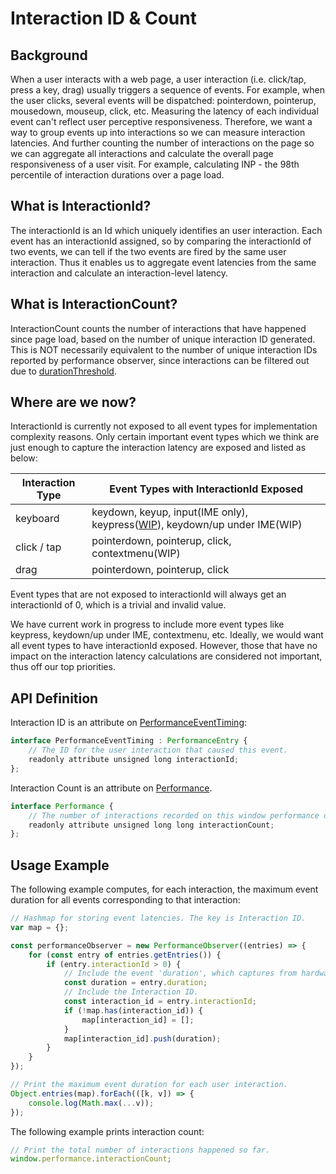 # Interaction ID & Count

## Background

When a user interacts with a web page, a user interaction (i.e. click/tap, press a key, drag) usually triggers a sequence of events. For example, when the user clicks, several events will be dispatched: pointerdown, pointerup, mousedown, mouseup, click, etc. Measuring the latency of each individual event can't reflect user perceptive responsiveness. Therefore, we want a way to group events up into interactions so we can measure interaction latencies. And further counting the number of interactions on the page so we can aggregate all interactions and calculate the overall page responsiveness of a user visit. For example, calculating INP - the 98th percentile of interaction durations over a page load.

## What is InteractionId?

The interactionId is an Id which uniquely identifies an user interaction. Each event has an interactionId assigned, so by comparing the interactionId of two events, we can tell if the two events are fired by the same user interaction. Thus it enables us to aggregate event latencies from the same interaction and calculate an interaction-level latency.

## What is InteractionCount?

InteractionCount counts the number of interactions that have happened since page load, based on the number of unique interaction ID generated. This is NOT necessarily equivalent to the number of unique interaction IDs reported by performance observer, since interactions can be filtered out due to [durationThreshold](https://w3c.github.io/event-timing/#dom-performanceobserverinit-durationthreshold).

## Where are we now?

InteractionId is currently not exposed to all event types for implementation complexity reasons. Only certain important event types which we think are just enough to capture the interaction latency are exposed and listed as below:

| Interaction Type | Event Types with InteractionId Exposed                                                                                           |
| ----------- | ------------------------------------------------------------------------------------------------ |
| keyboard    | keydown, keyup, input(IME only), keypress([WIP](https://github.com/w3c/event-timing/issues/134)), keydown/up under IME(WIP) |
| click / tap | pointerdown, pointerup, click, contextmenu(WIP)                                                                    |
| drag        | pointerdown, pointerup, click                                                                    |

Event types that are not exposed to interactionId will always get an interactionId of 0, which is a trivial and invalid value.

We have current work in progress to include more event types like keypress, keydown/up under IME, contextmenu, etc. Ideally, we would want all event types to have interactionId exposed. However, those that have no impact on the interaction latency calculations are considered not important, thus off our top priorities.

## API Definition

Interaction ID is an attribute on [PerformanceEventTiming](https://wicg.github.io/event-timing/#sec-performance-event-timing):

```js
interface PerformanceEventTiming : PerformanceEntry {
    // The ID for the user interaction that caused this event.
    readonly attribute unsigned long interactionId;
};
```

Interaction Count is an attribute on [Performance](https://w3c.github.io/event-timing/#sec-extensions).
```js
interface Performance {
    // The number of interactions recorded on this window performance object.
    readonly attribute unsigned long long interactionCount;
};
```

## Usage Example

The following example computes, for each interaction, the maximum event duration for all events corresponding to that interaction:

```js
// Hashmap for storing event latencies. The key is Interaction ID.
var map = {};

const performanceObserver = new PerformanceObserver((entries) => {
    for (const entry of entries.getEntries()) {
        if (entry.interactionId > 0) {
            // Include the event 'duration', which captures from hardware timestamp to next paint after handlers run.
            const duration = entry.duration;
            // Include the Interaction ID.
            const interaction_id = entry.interactionId;
            if (!map.has(interaction_id)) {
                map[interaction_id] = [];
            }
            map[interaction_id].push(duration);
        }
    }
});

// Print the maximum event duration for each user interaction.
Object.entries(map).forEach(([k, v]) => {
    console.log(Math.max(...v));
});
```

The following example prints interaction count:

```js
// Print the total number of interactions happened so far.
window.performance.interactionCount;
```
